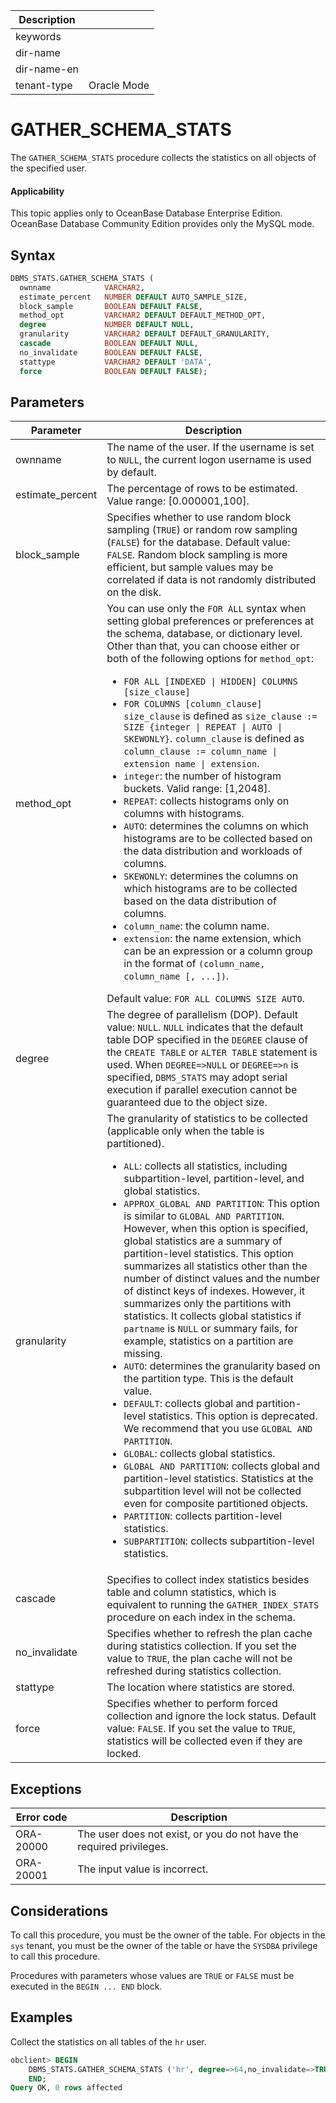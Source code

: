 | Description   |                 |
|---------------|-----------------|
| keywords      |                 |
| dir-name      |                 |
| dir-name-en   |                 |
| tenant-type   | Oracle Mode     |

# GATHER_SCHEMA_STATS

The `GATHER_SCHEMA_STATS` procedure collects the statistics on all objects of the specified user.

  <main id="notice" >
    <h4>Applicability</h4>
    <p>This topic applies only to OceanBase Database Enterprise Edition. OceanBase Database Community Edition provides only the MySQL mode. </p>
  </main>

## Syntax

```sql
DBMS_STATS.GATHER_SCHEMA_STATS (
  ownname            VARCHAR2,
  estimate_percent   NUMBER DEFAULT AUTO_SAMPLE_SIZE,
  block_sample       BOOLEAN DEFAULT FALSE,
  method_opt         VARCHAR2 DEFAULT DEFAULT_METHOD_OPT,
  degree             NUMBER DEFAULT NULL,
  granularity        VARCHAR2 DEFAULT DEFAULT_GRANULARITY,
  cascade            BOOLEAN DEFAULT NULL,
  no_invalidate      BOOLEAN DEFAULT FALSE,
  stattype           VARCHAR2 DEFAULT 'DATA',
  force              BOOLEAN DEFAULT FALSE);
```


## Parameters

| Parameter | Description |
|------------------|--------------|
| ownname | The name of the user. If the username is set to `NULL`, the current logon username is used by default.  |
| estimate_percent | The percentage of rows to be estimated. Value range: \[0.000001,100\].  |
| block_sample | Specifies whether to use random block sampling (`TRUE`) or random row sampling (`FALSE`) for the database. Default value: `FALSE`. Random block sampling is more efficient, but sample values may be correlated if data is not randomly distributed on the disk.  |
| method_opt | You can use only the `FOR ALL` syntax when setting global preferences or preferences at the schema, database, or dictionary level. Other than that, you can choose either or both of the following options for `method_opt`: <ul><li> `FOR ALL [INDEXED \| HIDDEN] COLUMNS [size_clause]`   </li>   <li> `FOR COLUMNS [column_clause]`   <br>`size_clause` is defined as `size_clause := SIZE {integer \| REPEAT \| AUTO \| SKEWONLY}`.  `column_clause` is defined as `column_clause := column_name \| extension name \| extension`.  </li>   <li> `integer`: the number of histogram buckets. Valid range: \[1,2048\].    </li>   <li> `REPEAT`: collects histograms only on columns with histograms.    </li>   <li> `AUTO`: determines the columns on which histograms are to be collected based on the data distribution and workloads of columns.    </li>   <li> `SKEWONLY`: determines the columns on which histograms are to be collected based on the data distribution of columns.    </li>   <li>`column_name`: the column name.    </li>   <li> `extension`: the name extension, which can be an expression or a column group in the format of `(column_name, column_name [, ...])`.  </li>   </ul>   Default value: `FOR ALL COLUMNS SIZE AUTO`.  |
| degree | The degree of parallelism (DOP). Default value: `NULL`. `NULL` indicates that the default table DOP specified in the `DEGREE` clause of the `CREATE TABLE` or `ALTER TABLE` statement is used. When `DEGREE=>NULL` or `DEGREE=>n` is specified, `DBMS_STATS` may adopt serial execution if parallel execution cannot be guaranteed due to the object size.  |
| granularity | The granularity of statistics to be collected (applicable only when the table is partitioned).  <ul><li> `ALL`: collects all statistics, including subpartition-level, partition-level, and global statistics.     </li>   <li> `APPROX_GLOBAL AND PARTITION`: This option is similar to `GLOBAL AND PARTITION`. However, when this option is specified, global statistics are a summary of partition-level statistics. This option summarizes all statistics other than the number of distinct values and the number of distinct keys of indexes. However, it summarizes only the partitions with statistics. It collects global statistics if `partname` is `NULL` or summary fails, for example, statistics on a partition are missing.     </li>   <li> `AUTO`: determines the granularity based on the partition type. This is the default value.     </li>   <li> `DEFAULT`: collects global and partition-level statistics. This option is deprecated. We recommend that you use `GLOBAL AND PARTITION`.     </li>   <li> `GLOBAL`: collects global statistics.     </li>   <li> `GLOBAL AND PARTITION`: collects global and partition-level statistics. Statistics at the subpartition level will not be collected even for composite partitioned objects.     </li>   <li> `PARTITION`: collects partition-level statistics.     </li>   <li> `SUBPARTITION`: collects subpartition-level statistics.  |
| cascade | Specifies to collect index statistics besides table and column statistics, which is equivalent to running the `GATHER_INDEX_STATS` procedure on each index in the schema.  |
| no_invalidate | Specifies whether to refresh the plan cache during statistics collection. If you set the value to `TRUE`, the plan cache will not be refreshed during statistics collection.  |
| stattype | The location where statistics are stored.  |
| force | Specifies whether to perform forced collection and ignore the lock status. Default value: `FALSE`. If you set the value to `TRUE`, statistics will be collected even if they are locked.  |



## Exceptions

| Error code | Description |
|-----------|--------------------|
| ORA-20000 | The user does not exist, or you do not have the required privileges.  |
| ORA-20001 | The input value is incorrect.  |



## Considerations

To call this procedure, you must be the owner of the table. For objects in the `sys` tenant, you must be the owner of the table or have the `SYSDBA` privilege to call this procedure.

Procedures with parameters whose values are `TRUE` or `FALSE` must be executed in the `BEGIN ... END` block.

## Examples

Collect the statistics on all tables of the `hr` user.

```sql
obclient> BEGIN
    DBMS_STATS.GATHER_SCHEMA_STATS ('hr', degree=>64,no_invalidate=>TRUE);
    END;
Query OK, 0 rows affected
```